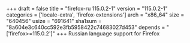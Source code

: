 +++
draft = false
title = "firefox-ru 115.0.2-1"
version = "115.0.2-1"
categories = ['locale-extra', 'firefox-extensions']
arch = "x86_64"
size = "640456"
usize = "691641"
sha1sum = "8a604e3c640cc592e3fb5958422c74683027d453"
depends = "['firefox>=115.0.2']"
+++
Russian language support for Firefox